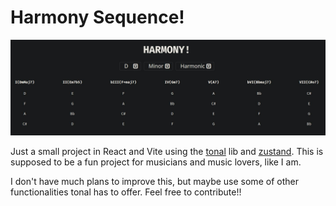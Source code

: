 # Harmony Sequence!

![Example](./Print-V0.0.1.jpg)

Just a small project in React and Vite using the [tonal](https://github.com/tonaljs/tonal) lib and [zustand](https://docs.pmnd.rs/zustand/getting-started/introduction).
This is supposed to be a fun project for musicians and music lovers, like I am.

I don't have much plans to improve this, but maybe use some of other functionalities tonal has to offer. Feel free to contribute!!
